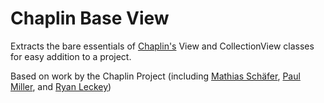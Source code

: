 Chaplin Base View
===================

Extracts the bare essentials of [Chaplin's](http://chaplinjs.org) View and
CollectionView classes for easy addition to a project.


Based on work by the Chaplin Project (including [Mathias Schäfer](https://github.com/molily),
[Paul Miller](https://github.com/paulmillr), and [Ryan Leckey](https://github.com/mehcode))